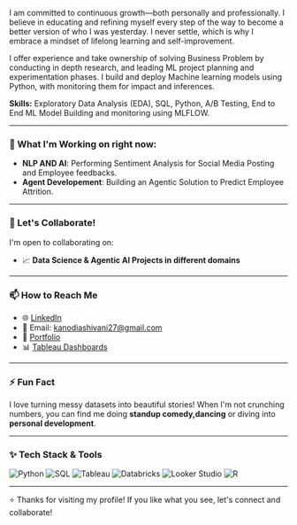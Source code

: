 

I am committed to continuous growth—both personally and professionally. I believe in educating and refining myself every step of the way to become a better version of who I was yesterday. I never settle, which is why I embrace a mindset of lifelong learning and self-improvement.

I offer experience and take ownership of solving Business Problem by conducting in depth research, and leading ML project planning and experimentation phases. 
I build and deploy Machine learning models using Python, with monitoring them for impact and inferences. 

**Skills:** Exploratory Data Analysis (EDA), SQL, Python, A/B Testing, End to End ML Model Building and monitoring using MLFLOW. 

---

### 🔭 What I'm Working on right now: 
- **NLP AND AI**: Performing Sentiment Analysis for Social Media Posting and Employee feedbacks.
- **Agent Developement**: Building an Agentic Solution to Predict Employee Attrition. 

---

### 👯 Let's Collaborate!
I'm open to collaborating on:
- 📈 **Data Science & Agentic AI Projects in different domains**
  
---

### 📫 How to Reach Me
- 🌐 [LinkedIn](https://www.linkedin.com/in/shivanikanodia)
- 📧 Email: kanodiashivani27@gmail.com
- 📁 [Portfolio](https://github.com/Shivanikanodia)
- 📊 [Tableau Dashboards](https://shorturl.at/hGzDx)

---

### ⚡ Fun Fact
I love turning messy datasets into beautiful stories! When I'm not crunching numbers, you can find me doing **standup comedy,dancing** or diving into **personal development**.

---

### ✨ Tech Stack & Tools
![Python](https://img.shields.io/badge/Python-3776AB?style=for-the-badge&logo=python&logoColor=white)
![SQL](https://img.shields.io/badge/SQL-025E8C?style=for-the-badge&logo=sqlite&logoColor=white)
![Tableau](https://img.shields.io/badge/Tableau-E97627?style=for-the-badge&logo=tableau&logoColor=white)
![Databricks](https://img.shields.io/badge/Databricks-FF3621?style=for-the-badge&logo=databricks&logoColor=white)
![Looker Studio](https://img.shields.io/badge/Looker%20Studio-4285F4?style=for-the-badge&logo=googleanalytics&logoColor=white)
![R](https://img.shields.io/badge/R-276DC3?style=for-the-badge&logo=r&logoColor=white)

---

⭐️ Thanks for visiting my profile! If you like what you see, let's connect and collaborate!

